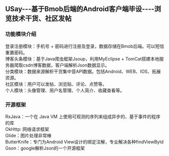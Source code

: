 ## USay---基于Bmob后端的Android客户端毕设----浏览技术干货、社区发帖
### 功能模块介绍
登录注册模块：手机号 + 密码进行注册及登录，数据存储在Bmob后端。可以短信重置密码。</br>
博客头条模块：基于Java爬虫框架Jsoup，利用MyEclipse + TomCat搭建本地服务器爬取csdn博客数据，客户端解析Json数据显示。</br>
分类模块：数据来源解析干货集中营API数据。包括Android、WEB、IOS、拓展资源。</br>
社区模块：用户可以发帖、浏览贴、评论、点赞等。</br>
个人模块：头像管理、用户名管理、个人简介、收藏查看等。</br>
### 开源框架
RxJava：一个在 Java VM 上使用可观测的序列来组成异步的、基于事件的程序的库</br>
OkHttp: 网络请求框架</br>
Glide：图片处理非常棒</br>
ButterKnife：专门为Android View设计的绑定注解，专业解决各种findViewById</br>
Gson：google解析Json的一个开源框架<br>

